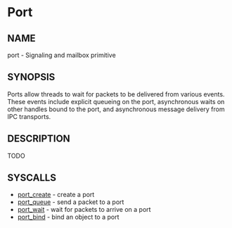 # Port

## NAME

port - Signaling and mailbox primitive

## SYNOPSIS

Ports allow threads to wait for packets to be delivered from various
events. These events include explicit queueing on the port,
asynchronous waits on other handles bound to the port, and
asynchronous message delivery from IPC transports.

## DESCRIPTION

TODO

## SYSCALLS

+ [port_create](../syscalls/port_create.md) - create a port
+ [port_queue](../syscalls/port_queue.md) - send a packet to a port
+ [port_wait](../syscalls/port_wait.md) - wait for packets to arrive on a port
+ [port_bind](../syscalls/port_bind.md) - bind an object to a port
